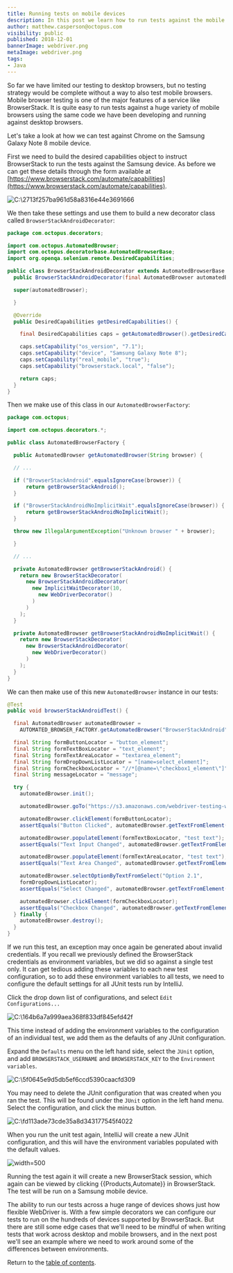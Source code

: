 ```yaml
---
title: Running tests on mobile devices
description: In this post we learn how to run tests against the mobile devices in BrowserStack.
author: matthew.casperson@octopus.com
visibility: public
published: 2018-12-01
bannerImage: webdriver.png
metaImage: webdriver.png
tags:
- Java
---
```


So far we have limited our testing to desktop browsers, but no testing strategy would be complete without a way to also test mobile browsers. Mobile browser testing is one of the major features of a service like BrowserStack. It is quite easy to run tests against a huge variety of mobile browsers using the same code we have been developing and running against desktop browsers.

Let's take a look at how we can test against Chrome on the Samsung Galaxy Note 8 mobile device.

First we need to build the desired capabilities object to instruct BrowserStack to run the tests against the Samsung device. As before we can get these details through the form available at
[https://www.browserstack.com/automate/capabilities](https://www.browserstack.com/automate/capabilities).

![C:\2713f257ba961d58a8316e44e3691666](image1.png "width=500")

We then take these settings and use them to build a new decorator class called `BrowserStackAndroidDecorator`:

```java
package com.octopus.decorators;

import com.octopus.AutomatedBrowser;
import com.octopus.decoratorbase.AutomatedBrowserBase;
import org.openqa.selenium.remote.DesiredCapabilities;

public class BrowserStackAndroidDecorator extends AutomatedBrowserBase {
  public BrowserStackAndroidDecorator(final AutomatedBrowser automatedBrowser) {

  super(automatedBrowser);

  }

  @Override
  public DesiredCapabilities getDesiredCapabilities() {

    final DesiredCapabilities caps = getAutomatedBrowser().getDesiredCapabilities();

    caps.setCapability("os_version", "7.1");
    caps.setCapability("device", "Samsung Galaxy Note 8");
    caps.setCapability("real_mobile", "true");
    caps.setCapability("browserstack.local", "false");

    return caps;
  }
}
```

Then we make use of this class in our `AutomatedBrowserFactory`:

```java
package com.octopus;

import com.octopus.decorators.*;

public class AutomatedBrowserFactory {

  public AutomatedBrowser getAutomatedBrowser(String browser) {

  // ...

  if ("BrowserStackAndroid".equalsIgnoreCase(browser)) {
      return getBrowserStackAndroid();
  }

  if ("BrowserStackAndroidNoImplicitWait".equalsIgnoreCase(browser)) {
      return getBrowserStackAndroidNoImplicitWait();
  }

  throw new IllegalArgumentException("Unknown browser " + browser);

  }

  // ...

  private AutomatedBrowser getBrowserStackAndroid() {
    return new BrowserStackDecorator(
      new BrowserStackAndroidDecorator(
        new ImplicitWaitDecorator(10,
          new WebDriverDecorator()
        )
      )
    );
  }

  private AutomatedBrowser getBrowserStackAndroidNoImplicitWait() {
    return new BrowserStackDecorator(
      new BrowserStackAndroidDecorator(
        new WebDriverDecorator()
      )
    );
  }
}
```

We can then make use of this new `AutomatedBrowser` instance in our tests:

```java
@Test
public void browserStackAndroidTest() {

  final AutomatedBrowser automatedBrowser =
    AUTOMATED_BROWSER_FACTORY.getAutomatedBrowser("BrowserStackAndroid");

  final String formButtonLocator = "button_element";
  final String formTextBoxLocator = "text_element";
  final String formTextAreaLocator = "textarea_element";
  final String formDropDownListLocator = "[name=select_element]";
  final String formCheckboxLocator = "//*[@name=\"checkbox1_element\"]";
  final String messageLocator = "message";

  try {
    automatedBrowser.init();

    automatedBrowser.goTo("https://s3.amazonaws.com/webdriver-testing-website/form.html");

    automatedBrowser.clickElement(formButtonLocator);
    assertEquals("Button Clicked", automatedBrowser.getTextFromElement(messageLocator));

    automatedBrowser.populateElement(formTextBoxLocator, "test text");
    assertEquals("Text Input Changed", automatedBrowser.getTextFromElement(messageLocator));

    automatedBrowser.populateElement(formTextAreaLocator, "test text");
    assertEquals("Text Area Changed", automatedBrowser.getTextFromElement(messageLocator));

    automatedBrowser.selectOptionByTextFromSelect("Option 2.1",
    formDropDownListLocator);
    assertEquals("Select Changed", automatedBrowser.getTextFromElement(messageLocator));

    automatedBrowser.clickElement(formCheckboxLocator);
    assertEquals("Checkbox Changed", automatedBrowser.getTextFromElement(messageLocator));
  } finally {
    automatedBrowser.destroy();
  }
}
```

If we run this test, an exception may once again be generated about invalid credentials. If you recall we previously defined the BrowserStack credentials as environment variables, but we did so against a single test only. It can get tedious adding these variables to each new test configuration, so to add these environment variables to all tests, we need to configure the default settings for all JUnit tests run by IntelliJ.

Click the drop down list of configurations, and select `Edit Configurations...`

![C:\164b6a7a999aea368f833df845efd42f](image2.png "width=500")

This time instead of adding the environment variables to the configuration of an individual test, we add them as the defaults of any JUnit configuration.

Expand the `Defaults` menu on the left hand side, select the `JUnit` option, and add `BROWSERSTACK_USERNAME` and `BROWSERSTACK_KEY` to the `Environment variables`.

![C:\5f0645e9d5db5ef6ccd5390caacfd309](image3.png "width=500")

You may need to delete the JUnit configuration that was created when you ran the test. This will be found under the `JUnit` option in the left hand menu. Select the configuration, and click the minus button.

![C:\fd113ade73cde35a8d343177545f4022](image4.png "width=500")

When you run the unit test again, IntelliJ will create a new JUnit configuration, and this will have the environment variables populated with the default values.

![](image5.png "width=500")

Running the test again it will create a new BrowserStack session, which again can be viewed by clicking {{Products,Automate}} in BrowserStack. The test will be run on a Samsung mobile device.

The ability to run our tests across a huge range of devices shows just how flexible WebDriver is. With a few simple decorators we can configure our tests to run on the hundreds of devices supported by BrowserStack. But there are still some edge cases that we'll need to be mindful of when writing tests that work across desktop and mobile browsers, and in the next post we'll see an example where we need to work around some of the differences between environments.

Return to the [table of contents](../0-toc/webdriver-toc.md).
